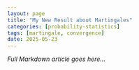 ```yaml
---
layout: page
title: "My New Result about Martingales"
categories: [probability-statistics]
tags: [martingale, convergence]
date: 2025-05-23
---
```

*Full Markdown article goes here…*
